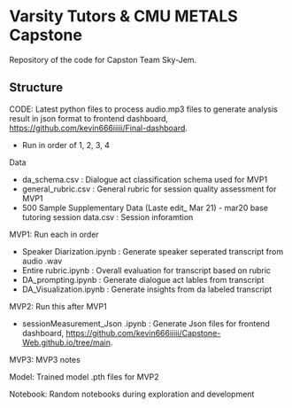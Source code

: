 # Varsity Tutors & CMU METALS Capstone
Repository of the code for Capston Team Sky-Jem.


## Structure
CODE: Latest python files to process audio.mp3 files to generate analysis result in json format to frontend dashboard, https://github.com/kevin666iiiii/Final-dashboard.
  - Run in order of 1, 2, 3, 4
    
Data
  - da_schema.csv : Dialogue act classification schema used for MVP1
  - general_rubric.csv : General rubric for session quality assessment for MVP1
  - 500 Sample Supplementary Data (Laste edit_ Mar 21) - mar20 base tutoring session data.csv : Session inforamtion
    
MVP1: Run each in order 
  - Speaker Diarization.ipynb : Generate speaker seperated transcript from audio .wav
  - Entire rubric.ipynb : Overall evaluation for transcript based on rubric
  - DA_prompting.ipynb : Generate dialogue act lables from transcript
  - DA_Visualization.ipynb : Generate insights from da labeled transcript

MVP2: Run this after MVP1 
  - sessionMeasurement_Json .ipynb : Generate Json files for frontend dashboard, https://github.com/kevin666iiiii/Capstone-Web.github.io/tree/main.

MVP3: MVP3 notes

Model: Trained model .pth files for MVP2
    
Notebook: Random notebooks during exploration and development 

